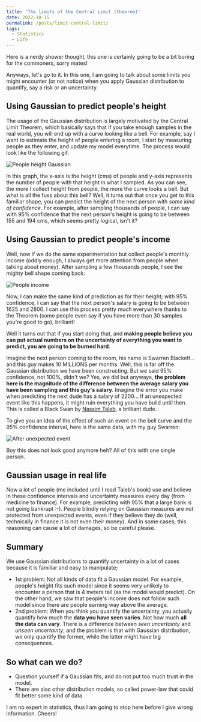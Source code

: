 ```yaml
---
title: 'The limits of the Central Limit (theorem)'
date: 2022-10-15
permalink: /posts/limit-central-limit/
tags:
  - Statistics
  - Life
---
```


Here is a nerdy shower thought, this one is certainly going to be a bit boring for the commoners, sorry mates!

Anyways, let's go to it. In this one, I am going to talk about some limits you might encounter (or not notice) when you apply Gaussian distribution to quantify, say a risk or an uncertainty.

## Using Gaussian to predict people's height
The usage of the Gaussian distribution is largely motivated by the Central Limit Theorem, which basically says that if you take enough samples in the real world, you will end up with a curve looking like a bell. For example, say I want to estimate the height of people entering a room, I start by measuring people as they enter, and update my model everytime. The process would look like the following gif.

![People height Gaussian](../people_height.gif)

In this graph, the x-axis is the height (cms) of people and y-axis represents the number of people with that height in what I sampled. As you can see, the more I collect height from people, the more the curve looks a bell. But what is all the fuss about this bell? Well, it turns out that once you get to this familiar shape, you can predict the height of the next person with *some kind of confidence*. For example, after sampling thousands of people, I can say with 95% confidence that the next person's height is going to be between 155 and 194 cms, which seems pretty logical, isn't it? 

## Using Gaussian to predict people's income
Well, now if we do the same experimentation but collect people's monthly income (oddly enough, I always get more attention from people when talking about money). After sampling a few thousands people, I see the mighty bell shape coming back:

![People income](../people_salary_normal.png)

Now, I can make the same kind of prediction as for their height; with 95% confidence, I can say that the next person's salary is going to be between 1625 and 2800. I can use this process pretty much everywhere thanks to the Theorem (some people even say if you have more than 30 samples you're good to go), brilliant!

Well it turns out that if you start doing that, and **making people believe you can put actual numbers on the uncertainty of everything you want to predict, you are going to be burned hard**. 

Imagine the next person coming to the room, his name is Swarren Blackett... and this guy makes 10 MILLIONS per months. Well, this is far off the Gaussian distribution we have been constructing. But we said 95% confidence, not 100%, didn't we? Yes, we did but anyways, **the problem here is the magnitude of the difference between the average salary you have been sampling and this guy's salary**. Imagine the error you make when predicting the next dude has a salary of 2200... If an unexpected event like this happens, it might ruin everything you have build until then. This is called a Black Swan by [Nassim Taleb](https://en.wikipedia.org/wiki/Nassim_Nicholas_Taleb), a brilliant dude.

To give you an idea of the effect of such an event on the bell curve and the 95% confidence interval, here is the same data, with my guy Swarren:

![After unexpected event](../after_event.png)

Boy this does not look good anymore heh? All of this with one single person.

## Gaussian usage in real life
Now a lot of people (me included until I read Taleb's book) use and believe in these confidence intervals and uncertainty measures every day (from medicine to finance). For example, predicting with 95% that a large bank is not going bankrupt :-). People blindly relying on Gaussian measures are not protected from unexpected events, even if they believe they do (well, technically in finance it is not even their money). And in some cases, this reasoning can cause a lot of damages, so be careful please.

## Summary
We use Gaussian distributions to quantify uncertainty in a lot of cases because it is familiar and easy to manipulate;
* 1st problem: Not all kinds of data fit a Gaussian model. For example, people's height fits such model since it seems very unlikely to encounter a person that is 4 meters tall (as the model would predict). On the other hand, we saw that people's income does not follow such model since there are people earning way above the average.
* 2nd problem: When you think you quantify the uncertainty, you actually quantify how much the **data you have seen varies**. Not how much **all the data can vary**. There is a difference between *seen uncertainty* and *unseen uncertainty*, and the problem is that with Gaussian distribution, we only quantify the former, while the latter might have big consequences. 

## So what can we do? 
- Question yourself if a Gaussian fits, and do not put too much trust in the model. 
- There are also other distribution models, so called power-law that could fit better some kind of data. 

I am no expert in statistics, thus I am going to stop here before I give wrong information. Cheers! 
